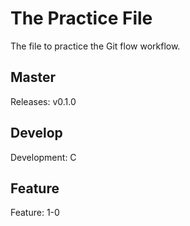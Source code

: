 # The Practice File
The file to practice the Git flow workflow.

## Master
Releases: v0.1.0

## Develop
Development: C

## Feature
Feature: 1-0
